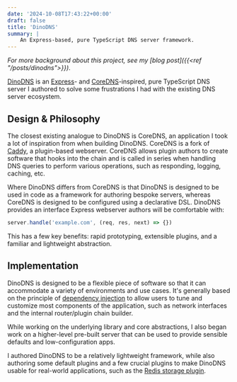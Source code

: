 ```yaml
---
date: '2024-10-08T17:43:22+00:00'
draft: false
title: 'DinoDNS'
summary: |
    An Express-based, pure TypeScript DNS server framework.
---
```


_For more background about this project, see my [blog post]({{<ref "/posts/dinodns">}})_.

[DinoDNS](https://github.com/jafayer/dinodns) is an [Express](https://github.com/expressjs/express)- and [CoreDNS](https://github.com/coredns/coredns)-inspired, pure TypeScript DNS server I authored to solve some frustrations I had with the existing DNS server ecosystem.

## Design & Philosophy 

The closest existing analogue to DinoDNS is CoreDNS, an application I took a lot of inspiration from when building DinoDNS. CoreDNS is a fork of [Caddy](https://github.com/caddyserver/caddy), a plugin-based webserver. CoreDNS allows plugin authors to create software that hooks into the chain and is called in series when handling DNS queries to perform various operations, such as responding, logging, caching, etc.

Where DinoDNS differs from CoreDNS is that DinoDNS is designed to be used in code as a framework for authoring bespoke servers, whereas CoreDNS is designed to be configured using a declarative DSL. DinoDNS provides an interface Express webserver authors will be comfortable with:

```typescript
server.handle('example.com', (req, res, next) => {})
```
This has a few key benefits: rapid prototyping, extensible plugins, and a familiar and lightweight abstraction.

## Implementation

DinoDNS is designed to be a flexible piece of software so that it can accommodate a variety of environments and use cases. It's generally based on the principle of [dependency injection](https://en.wikipedia.org/wiki/Dependency_injection) to allow users to tune and customize most components of the application, such as network interfaces and the internal router/plugin chain builder.

While working on the underlying library and core abstractions, I also began work on a higher-level pre-built server that can be used to provide sensible defaults and low-configuration apps.

I authored DinoDNS to be a relatively lightweight framework, while also authoring some default plugins and a few crucial plugins to make DinoDNS usable for real-world applications, such as the [Redis storage plugin](https://github.com/jafayer/dinodns-redis-storage).